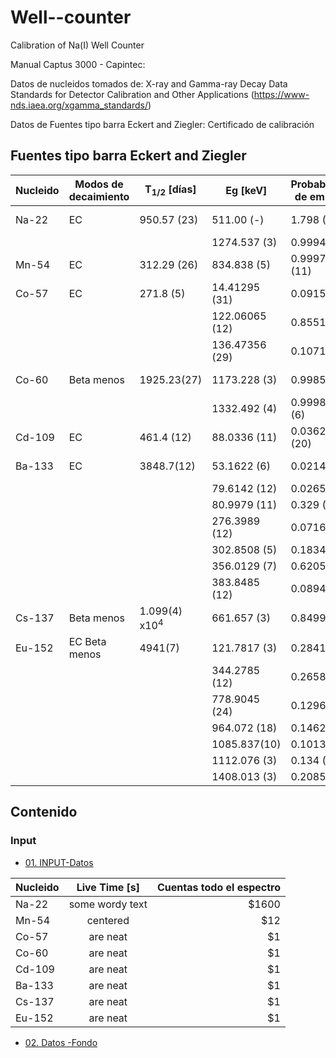 # Well--counter
Calibration of Na(I) Well Counter 

Manual Captus 3000 - Capintec:


Datos de nucleidos tomados de: 
X-ray and Gamma-ray Decay Data Standards for Detector Calibration and Other Applications (https://www-nds.iaea.org/xgamma_standards/)

Datos de Fuentes tipo barra Eckert and Ziegler: 
Certificado de calibración 


## Fuentes tipo barra Eckert and Ziegler ###



| Nucleido  | Modos de decaimiento | T<sub>1/2</sub> [días] | Eg [keV] | Probabilidad de emisión | Actividad [kBq] | Tiempo de Referencia|
|--------------- | --------------- | ---------------| ---------------|--------------- | ---------------| ---------------| 
|Na-22 | EC | 950.57 (23)| 511.00 (-)| 1.798 (2)| 38.26|1 Marzo 2011|
| | | |1274.537 (3)| 0.9994 (14)| ||
|Mn-54 | EC | 312.29 (26) | 834.838 (5) |0.999746 (11)|37.26 |1 Marzo 2011|
|Co-57 | EC | 271.8 (5) | 14.41295 (31)|0.0915 (17)| 37.04|1 Marzo 2011|
|| |  | 122.06065 (12)| 0.8551 (6)| ||
|| |  | 136.47356 (29)| 0.1071 (15)| ||
|Co-60 | Beta menos | 1925.23(27)| 1173.228 (3)|0.9985 (3)| 38.74|1 Marzo 2011|
|| | | 1332.492 (4)|0.999826 (6)| ||
|Cd-109| EC | 461.4 (12) | 88.0336 (11) | 0.03626 (20)| 37.07|1 Marzo 2011|
|Ba-133| EC | 3848.7(12) | 53.1622 (6) | 0.0214 (3)| 37.04|1 Marzo 2011|
|| |  | 79.6142 (12) | 0.0265 (5)| ||
|| |  | 80.9979 (11) | 0.329 (3)| ||
|| |  | 276.3989 (12) | 0.0716 (5)| ||
|| |  | 302.8508 (5) | 0.1834 (13)| ||
|| |  | 356.0129 (7) | 0.6205 (19)| ||
|| |  | 383.8485 (12) | 0.0894 (6)| ||
|Cs-137| Beta menos |1.099(4) x10<sup>4</sup> |661.657 (3)|0.8499 (20)| 38.37|1 Marzo 2011|
|Eu-152| EC Beta menos|4941(7)|121.7817 (3)|0.2841 | 18.50|1 Marzo 2007|
|| |  | 344.2785 (12)| 0.2658 (12)| ||
|| |  | 778.9045 (24)| 0.1296 (6)| ||
|| |  | 964.072 (18)| 0.1462 (6)| ||
|| |  | 1085.837(10)| 0.1013 (6)| ||
|| |  | 1112.076 (3)| 0.134 (6)| ||
|| |  | 1408.013 (3)| 0.2085 (9)| ||



## Contenido

### Input

* [01. INPUT-Datos](https://github.com/andreapy/Well--counter/tree/main/INPUT)

| Nucleido | Live Time [s]| Cuentas todo el espectro |
| :------------ |:---------------:| -----:|
| Na-22     | some wordy text | $1600 |
| Mn-54     | centered        |   $12 |
| Co-57 | are neat        |    $1 |
| Co-60 | are neat        |    $1 |
| Cd-109 | are neat        |    $1 |
| Ba-133 | are neat        |    $1 |
| Cs-137 | are neat        |    $1 |
| Eu-152 | are neat        |    $1 |

* [02. Datos -Fondo]()
